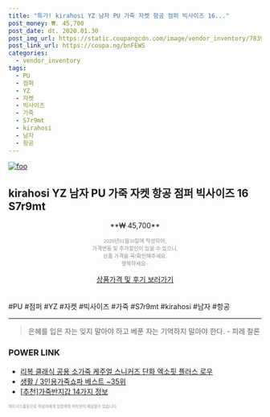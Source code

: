 ```yaml
--- 
title: "특가! kirahosi YZ 남자 PU 가죽 자켓 항공 점퍼 빅사이즈 16..." 
post_money: ₩. 45,700 
post_date: dt. 2020.01.30 
post_img_url: https://static.coupangcdn.com/image/vendor_inventory/7839/b2299e7e2dc16332dc429647fcce118a1a19a86e48500e4d1632003d4149.jpg 
post_link_url: https://coupa.ng/bnFEWS 
categories: 
  - vendor_inventory 
tags: 
  - PU 
  - 점퍼 
  - YZ 
  - 자켓 
  - 빅사이즈 
  - 가죽 
  - S7r9mt 
  - kirahosi 
  - 남자 
  - 항공 
--- 
```

[![foo](https://static.coupangcdn.com/image/vendor_inventory/7839/b2299e7e2dc16332dc429647fcce118a1a19a86e48500e4d1632003d4149.jpg)](https://coupa.ng/bnFEWS) 

## kirahosi YZ 남자 PU 가죽 자켓 항공 점퍼 빅사이즈 16 S7r9mt 
<p style="text-align: center;">**₩ 45,700**</p> 
<p style="text-align: center;"><span style="color: #898c8f; font-family: Georgia,Times,serif; font-size: 0.75em;">2020년01월30일에 작성되어, <br>가격변동 및 추가할인이 있을 수 있으니,<br> 상품 가격을 꼭!확인해주세요.<br>행복하세요~</span> 
</p>	 
<div markdown="0" style="text-align: center;"><a href="https://coupa.ng/bnFEWS" class="btn btn--success">상품가격 및 후기 보러가기</a></div> 
<br><br> 
  #PU #점퍼 #YZ #자켓 #빅사이즈 #가죽 #S7r9mt #kirahosi #남자 #항공 
<hr> 

> 은혜를 입은 자는 잊지 말아야 하고 베푼 자는 기억하지 말아야 한다. - 피레 찰론 


### POWER LINK

* <a href="https://blog.naver.com/fasyy4321/221776831700" target="_blank">리복 클래식 공용 소가죽 케주얼 스니커즈 단화 엑소핏 플러스 로우</a>
* <a href="https://blog.naver.com/santokki14/221785411873" target="_blank">생활 / 3인용가죽쇼파 베스트 ~35위</a>
* <a href="https://blog.naver.com/fasyy4321/221785683751" target="_blank">[추천]가죽반지갑 14가지 정보</a>

<span style="color: #898c8f; font-family: Georgia,Times,serif; font-size: 0.55em;">파트너스활동으로 작성자에게 일정액의 커미션이 제공될수 있습니다.</span> 
